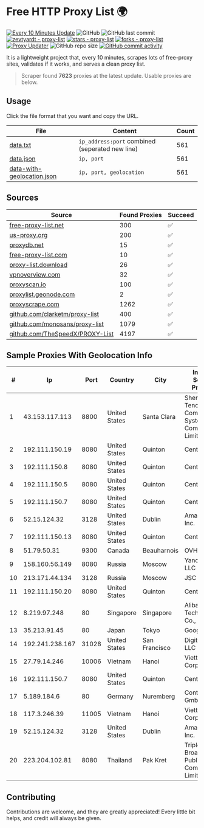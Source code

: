 
# Free HTTP Proxy List 🌍

[![Every 10 Minutes Update](https://github.com/mertguvencli/http-proxy-list/actions/workflows/main.yml/badge.svg?branch=main)](https://github.com/mertguvencli/http-proxy-list/actions/workflows/main.yml)
![GitHub](https://img.shields.io/github/license/mertguvencli/http-proxy-list)
![GitHub last commit](https://img.shields.io/github/last-commit/mertguvencli/http-proxy-list)
[![zevtyardt - proxy-list](https://img.shields.io/static/v1?label=zevtyardt&message=proxy-list&color=blue&logo=github)](https://github.com/zevtyardt/proxy-list "Go to GitHub repo")
[![stars - proxy-list](https://img.shields.io/github/stars/zevtyardt/proxy-list?style=social)](https://github.com/zevtyardt/proxy-list)
[![forks - proxy-list](https://img.shields.io/github/forks/zevtyardt/proxy-list?style=social)](https://github.com/zevtyardt/proxy-list)
[![Proxy Updater](https://github.com/zevtyardt/proxy-list/workflows/Proxy%20Updater/badge.svg)](https://github.com/zevtyardt/proxy-list/actions?query=workflow:"Proxy+Updater")
![GitHub repo size](https://img.shields.io/github/repo-size/zevtyardt/proxy-list)
[![GitHub commit activity](https://img.shields.io/github/commit-activity/m/zevtyardt/proxy-list?logo=commits)](https://github.com/zevtyardt/proxy-list/commits/main)

It is a lightweight project that, every 10 minutes, scrapes lots of free-proxy sites, validates if it works, and serves a clean proxy list.

> Scraper found **7623** proxies at the latest update. Usable proxies are below.

## Usage

Click the file format that you want and copy the URL.

|File|Content|Count|
|----|-------|-----|
|[data.txt](https://raw.githubusercontent.com/mertguvencli/http-proxy-list/main/proxy-list/data.txt)|`ip_address:port` combined (seperated new line)|561|
|[data.json](https://raw.githubusercontent.com/mertguvencli/http-proxy-list/main/proxy-list/data.json)|`ip, port`|561|
|[data-with-geolocation.json](https://raw.githubusercontent.com/mertguvencli/http-proxy-list/main/proxy-list/data-with-geolocation.json)|`ip, port, geolocation`|561|

## Sources

|Source|Found Proxies|Succeed|
|------|-------------|-------|
|[free-proxy-list.net](https://free-proxy-list.net)|300|✅|
|[us-proxy.org](https://www.us-proxy.org)|200|✅|
|[proxydb.net](http://proxydb.net)|15|✅|
|[free-proxy-list.com](https://free-proxy-list.com/?page=&port=&type%5B%5D=http&type%5B%5D=https&up_time=0&search=Search)|10|✅|
|[proxy-list.download](https://www.proxy-list.download/HTTP)|26|✅|
|[vpnoverview.com](https://vpnoverview.com/privacy/anonymous-browsing/free-proxy-servers)|32|✅|
|[proxyscan.io](https://www.proxyscan.io)|100|✅|
|[proxylist.geonode.com](https://proxylist.geonode.com/api/proxy-list?limit=300&page=1&sort_by=lastChecked&sort_type=desc&protocols=http,https)|2|✅|
|[proxyscrape.com](https://api.proxyscrape.com/v2/?request=displayproxies&protocol=http&timeout=10000&country=all&ssl=all&anonymity=all)|1262|✅|
|[github.com/clarketm/proxy-list](https://raw.githubusercontent.com/clarketm/proxy-list/master/proxy-list-raw.txt)|400|✅|
|[github.com/monosans/proxy-list](https://raw.githubusercontent.com/monosans/proxy-list/main/proxies/http.txt)|1079|✅|
|[github.com/TheSpeedX/PROXY-List](https://raw.githubusercontent.com/TheSpeedX/PROXY-List/master/http.txt)|4197|✅|


## Sample Proxies With Geolocation Info

|#|Ip|Port|Country|City|Internet Service Provider|
|-|--|----|-------|----|-------------------------|
|1|43.153.117.113|8800|United States|Santa Clara|Shenzhen Tencent Computer Systems Company Limited|
|2|192.111.150.19|8080|United States|Quinton|Centrilogic|
|3|192.111.150.8|8080|United States|Quinton|Centrilogic|
|4|192.111.150.5|8080|United States|Quinton|Centrilogic|
|5|192.111.150.7|8080|United States|Quinton|Centrilogic|
|6|52.15.124.32|3128|United States|Dublin|Amazon.com, Inc.|
|7|192.111.150.13|8080|United States|Quinton|Centrilogic|
|8|51.79.50.31|9300|Canada|Beauharnois|OVH SAS|
|9|158.160.56.149|8080|Russia|Moscow|Yandex.Cloud LLC|
|10|213.171.44.134|3128|Russia|Moscow|JSC Comcor|
|11|192.111.150.20|8080|United States|Quinton|Centrilogic|
|12|8.219.97.248|80|Singapore|Singapore|Alibaba (US) Technology Co., Ltd.|
|13|35.213.91.45|80|Japan|Tokyo|Google LLC|
|14|192.241.238.167|31028|United States|San Francisco|DigitalOcean, LLC|
|15|27.79.14.246|10006|Vietnam|Hanoi|Viettel Corporation|
|16|192.111.150.7|8080|United States|Quinton|Centrilogic|
|17|5.189.184.6|80|Germany|Nuremberg|Contabo GmbH|
|18|117.3.246.39|11005|Vietnam|Hanoi|Viettel Corporation|
|19|52.15.124.32|3128|United States|Dublin|Amazon.com, Inc.|
|20|223.204.102.81|8080|Thailand|Pak Kret|Triple T Broadband Public Company Limited|



## Contributing

Contributions are welcome, and they are greatly appreciated! Every
little bit helps, and credit will always be given.

